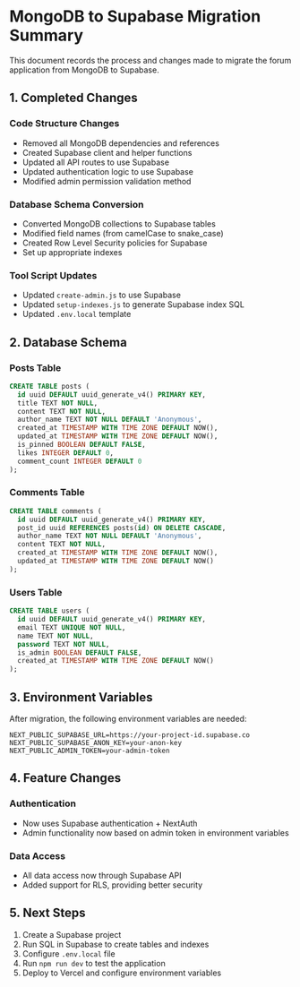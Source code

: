 # MongoDB to Supabase Migration Summary

This document records the process and changes made to migrate the forum application from MongoDB to Supabase.

## 1. Completed Changes

### Code Structure Changes

- Removed all MongoDB dependencies and references
- Created Supabase client and helper functions
- Updated all API routes to use Supabase
- Updated authentication logic to use Supabase
- Modified admin permission validation method

### Database Schema Conversion

- Converted MongoDB collections to Supabase tables
- Modified field names (from camelCase to snake_case)
- Created Row Level Security policies for Supabase
- Set up appropriate indexes

### Tool Script Updates

- Updated `create-admin.js` to use Supabase
- Updated `setup-indexes.js` to generate Supabase index SQL
- Updated `.env.local` template

## 2. Database Schema

### Posts Table

```sql
CREATE TABLE posts (
  id uuid DEFAULT uuid_generate_v4() PRIMARY KEY,
  title TEXT NOT NULL,
  content TEXT NOT NULL,
  author_name TEXT NOT NULL DEFAULT 'Anonymous',
  created_at TIMESTAMP WITH TIME ZONE DEFAULT NOW(),
  updated_at TIMESTAMP WITH TIME ZONE DEFAULT NOW(),
  is_pinned BOOLEAN DEFAULT FALSE,
  likes INTEGER DEFAULT 0,
  comment_count INTEGER DEFAULT 0
);
```

### Comments Table

```sql
CREATE TABLE comments (
  id uuid DEFAULT uuid_generate_v4() PRIMARY KEY,
  post_id uuid REFERENCES posts(id) ON DELETE CASCADE,
  author_name TEXT NOT NULL DEFAULT 'Anonymous',
  content TEXT NOT NULL,
  created_at TIMESTAMP WITH TIME ZONE DEFAULT NOW(),
  updated_at TIMESTAMP WITH TIME ZONE DEFAULT NOW()
);
```

### Users Table

```sql
CREATE TABLE users (
  id uuid DEFAULT uuid_generate_v4() PRIMARY KEY,
  email TEXT UNIQUE NOT NULL,
  name TEXT NOT NULL,
  password TEXT NOT NULL,
  is_admin BOOLEAN DEFAULT FALSE,
  created_at TIMESTAMP WITH TIME ZONE DEFAULT NOW()
);
```

## 3. Environment Variables

After migration, the following environment variables are needed:

```
NEXT_PUBLIC_SUPABASE_URL=https://your-project-id.supabase.co
NEXT_PUBLIC_SUPABASE_ANON_KEY=your-anon-key
NEXT_PUBLIC_ADMIN_TOKEN=your-admin-token
```

## 4. Feature Changes

### Authentication
- Now uses Supabase authentication + NextAuth
- Admin functionality now based on admin token in environment variables

### Data Access
- All data access now through Supabase API
- Added support for RLS, providing better security

## 5. Next Steps

1. Create a Supabase project
2. Run SQL in Supabase to create tables and indexes
3. Configure `.env.local` file
4. Run `npm run dev` to test the application
5. Deploy to Vercel and configure environment variables 
